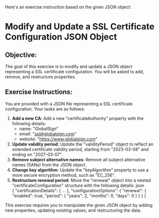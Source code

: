 Here's an exercise instruction based on the given JSON object:

# Modify and Update a SSL Certificate Configuration JSON Object

## Objective:
The goal of this exercise is to modify and update a JSON object representing a SSL certificate configuration. You will be asked to add, remove, and restructure properties.

## Exercise Instructions:

You are provided with a JSON file representing a SSL certificate configuration.
Your tasks are as follows:

1. **Add a new CA**: Add a new "certificateAuthority" property with the following details:
    - name: "GlobalSign"
    - email: "ssl@globalsign.com"
    - website: "https://www.globalsign.com"
2. **Update validity period**: Update the "validityPeriod" object to reflect an extended certificate validity period, starting from "2023-03-08" and ending on "2027-03-07".
3. **Remove subject alternative names**: Remove all subject alternative names (SANs) from the JSON object.
4. **Change key algorithm**: Update the "keyAlgorithm" property to use a more secure encryption method, such as "EC_256".
5. **Restructure renewal period**: Move the "renewal" object into a nested "certificateConfiguration" structure with the following details:
    json	
        {
            "certificationDetails": {
                ...
            },
            "configurationOptions": {
                "renewal": {
                    "enabled": true,
                    "period": {
                        "years": 2,
                        "months": 0,
                        "days": 0
                    }
                }
            }
        }

This exercise requires you to manipulate the given JSON object by adding new properties, updating existing values, and restructuring the data.